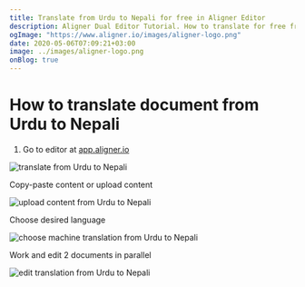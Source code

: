 ```yaml
---
title: Translate from Urdu to Nepali for free in Aligner Editor
description: Aligner Dual Editor Tutorial. How to translate for free from Urdu to Nepali. Aligner is multilingual document management platform. 
ogImage: "https://www.aligner.io/images/aligner-logo.png"
date: 2020-05-06T07:09:21+03:00
image: ../images/aligner-logo.png
onBlog: true
---
```


# How to translate document from Urdu to Nepali

1. Go to editor at [app.aligner.io](https://app.aligner.io "Aligner App web page")

![translate from Urdu to Nepali](../aligner-blank-editor.png "translate from Urdu to Nepali")

Copy-paste content or upload content

![upload content from Urdu to Nepali](../aligner-uploaded-document.png "upload content from Urdu to Nepali")

Choose desired language

![choose machine translation from Urdu to Nepali](../aligner-language-dropdown.png "choose machine translation from Urdu to Nepali")

Work and edit 2 documents in parallel

![edit translation from Urdu to Nepali](../aligner-double-sitded-editor.png "edit translation from Urdu to Nepali")

